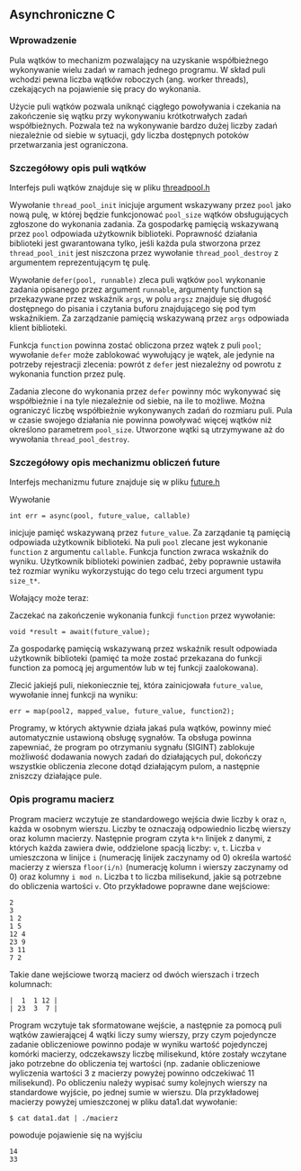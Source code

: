 ## Asynchroniczne C

### Wprowadzenie
Pula wątków to mechanizm pozwalający na uzyskanie współbieżnego wykonywanie wielu zadań w ramach jednego programu. W skład puli wchodzi pewna liczba wątków roboczych (ang. worker threads), czekających na pojawienie się pracy do wykonania.

Użycie puli wątków pozwala uniknąć ciągłego powoływania i czekania na zakończenie się wątku przy wykonywaniu krótkotrwałych zadań współbieżnych. Pozwala też na wykonywanie bardzo dużej liczby zadań niezależnie od siebie w sytuacji, gdy liczba dostępnych potoków przetwarzania jest ograniczona.

### Szczegółowy opis puli wątków
Interfejs puli wątków znajduje się w pliku [threadpool.h](threadpool.h)

Wywołanie `thread_pool_init` inicjuje argument wskazywany przez `pool` jako nową pulę, 
w której będzie funkcjonować `pool_size` wątków obsługujących zgłoszone do wykonania zadania. 
Za gospodarkę pamięcią wskazywaną przez `pool` odpowiada użytkownik biblioteki. 
Poprawność działania biblioteki jest gwarantowana tylko, jeśli każda pula stworzona przez `thread_pool_init` 
jest niszczona przez wywołanie `thread_pool_destroy` z argumentem reprezentującym tę pulę.

Wywołanie `defer(pool, runnable)` zleca puli wątków `pool` wykonanie zadania opisanego przez argument `runnable`, 
argumenty function są przekazywane przez wskaźnik `args`, w polu `argsz` znajduje się długość dostępnego do 
pisania i czytania buforu znajdującego się pod tym wskaźnikiem. Za zarządzanie pamięcią wskazywaną przez `args` 
odpowiada klient biblioteki.

Funkcja `function` powinna zostać obliczona przez wątek z puli `pool`; wywołanie `defer` może zablokować
wywołujący je wątek, ale jedynie na potrzeby rejestracji zlecenia: powrót z `defer` jest niezależny od powrotu 
z wykonania function przez pulę.

Zadania zlecone do wykonania przez `defer` powinny móc wykonywać się współbieżnie i na tyle niezależnie od siebie, na ile to możliwe.
Można ograniczyć liczbę współbieżnie wykonywanych zadań do rozmiaru puli. 
Pula w czasie swojego działania nie powinna powoływać więcej wątków niż określono parametrem `pool_size`. 
Utworzone wątki są utrzymywane aż do wywołania `thread_pool_destroy`.

### Szczegółowy opis mechanizmu obliczeń future
Interfejs mechanizmu future znajduje się w pliku [future.h](future.h)

Wywołanie 

```
int err = async(pool, future_value, callable)
``` 

inicjuje pamięć wskazywaną przez `future_value`. Za zarządanie tą pamięcią odpowiada użytkownik biblioteki. 
Na puli `pool` zlecane jest wykonanie `function` z argumentu `callable`. Funkcja function zwraca wskaźnik do wyniku. 
Użytkownik biblioteki powinien zadbać, żeby poprawnie ustawiła też rozmiar wyniku wykorzystując do tego celu trzeci argument typu `size_t*`.

Wołający może teraz:

Zaczekać na zakończenie wykonania funkcji `function` przez wywołanie:

```
void *result = await(future_value);
```

Za gospodarkę pamięcią wskazywaną przez wskaźnik result odpowiada użytkownik biblioteki (pamięć ta może zostać przekazana do funkcji function za pomocą jej argumentów lub w tej funkcji zaalokowana).

Zlecić jakiejś puli, niekoniecznie tej, która zainicjowała `future_value`, wywołanie innej funkcji na wyniku:
```
err = map(pool2, mapped_value, future_value, function2);
```
Programy, w których aktywnie działa jakaś pula wątków, powinny mieć automatycznie ustawioną obsługę sygnałów. Ta obsługa powinna zapewniać, że program po otrzymaniu sygnału (SIGINT) zablokuje możliwość dodawania nowych zadań do działających pul, dokończy wszystkie obliczenia zlecone dotąd działającym pulom, a następnie zniszczy działające pule.

### Opis programu macierz
Program macierz wczytuje ze standardowego wejścia dwie liczby `k` oraz `n`, każda w osobnym wierszu. 
Liczby te oznaczają odpowiednio liczbę wierszy oraz kolumn macierzy. Następnie program czyta `k*n` linijek z danymi, 
z których każda zawiera dwie, oddzielone spacją liczby: `v`, `t`. Liczba `v` umieszczona w linijce `i` (numerację linijek zaczynamy od 0) 
określa wartość macierzy z wiersza `floor(i/n)` (numerację kolumn i wierszy zaczynamy od 0) oraz kolumny `i mod n`. Liczba t to liczba milisekund,
jakie są potrzebne do obliczenia wartości `v`. Oto przykładowe poprawne dane wejściowe:
```
2
3
1 2
1 5
12 4
23 9
3 11
7 2
```
Takie dane wejściowe tworzą macierz od dwóch wierszach i trzech kolumnach:
```
|  1  1 12 |
| 23  3  7 |
```
Program wczytuje tak sformatowane wejście, 
a następnie za pomocą puli wątków zawierającej 4 wątki liczy sumy wierszy,
przy czym pojedyncze zadanie obliczeniowe powinno podaje w wyniku wartość pojedynczej komórki macierzy, odczekawszy liczbę milisekund, 
które zostały wczytane jako potrzebne do obliczenia tej wartości (np. zadanie obliczeniowe wyliczenia wartości 3 z macierzy powyżej powinno odczekiwać 11 milisekund).
Po obliczeniu należy wypisać sumy kolejnych wierszy na standardowe wyjście, po jednej sumie w wierszu. Dla przykładowej macierzy powyżej umieszczonej w pliku data1.dat wywołanie:
```
$ cat data1.dat | ./macierz
```
powoduje pojawienie się na wyjściu
```
14
33
```
